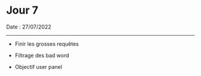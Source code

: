 # Jour 7

Date : 27/07/2022

___

- Finir les grosses requêtes
- Filtrage des bad word


- Objectif user panel